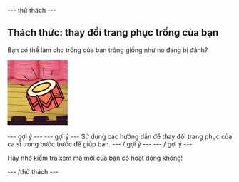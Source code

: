 \--- thử thách \---

## Thách thức: thay đổi trang phục trống của bạn

Bạn có thể làm cho trống của bạn trông giống như nó đang bị đánh?

![ảnh chụp màn hình](images/band-drum-final.png)

\--- gợi ý \--- \--- gợi ý \--- Sử dụng các hướng dẫn để thay đổi trang phục của ca sĩ trong bước trước để giúp bạn. \--- / gợi ý \--- \--- / gợi ý \---

Hãy nhớ kiểm tra xem mã mới của bạn có hoạt động không!

\--- /thử thách \---